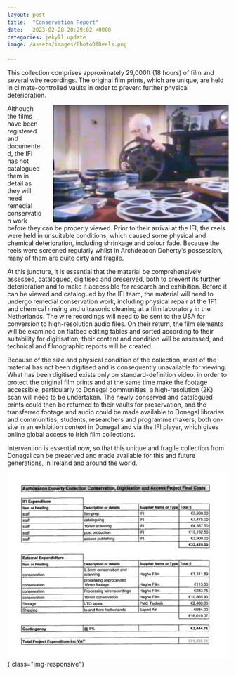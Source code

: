 ```yaml
---
layout: post
title:  "Conservation Report"
date:   2023-02-28 20:29:02 +0000
categories: jekyll update
image: /assets/images/PhotoOfReels.png

---
```

This collection comprises approximately 29,000ft (18 hours) of film and several wire recordings. The original film prints, which are unique, are held in climate-controlled vaults in order to prevent further physical deterioration. 

<a href="/assets/images/ReelsOnTable.png">
  <img src="/assets/images/ReelsOnTable.png" alt="alt text" title="image Title" width="400px" style="float:right; padding-left: 5%;" /> </a>

Although the films have been registered and documented, the IFI has not catalogued them in detail as they will need remedial conservation work before they can be properly viewed. Prior to their arrival at the IFI, the reels were held in unsuitable conditions, which caused some physical and chemical deterioration, including shrinkage and colour fade. Because the reels were screened regularly whilst in Archdeacon Doherty's possession, many of them are quite dirty and fragile.





At this juncture, it is essential that the material be comprehensively assessed, catalogued, digitised and preserved, both to prevent its further deterioration and to make it accessible for research and exhibition. Before it can be viewed and catalogued by the IFI team, the material will need to undergo remedial conservation work, including physical repair at the 1F1 and chemical rinsing and ultrasonic cleaning at a film laboratory in the Netherlands. The wire recordings will need to be sent to the USA for conversion to high-resolution audio files. On their return, the film elements will be examined on flatbed editing tables and sorted according to their suitability for digitisation; their content and condition will be assessed, and technical and filmographic reports will be created.

Because of the size and physical condition of the collection, most of the material has not been digitised and is consequently unavailable for viewing. What has been digitised exists only on standard-definition video. in order to protect the original film prints and at the same time make the footage accessible, particularly to Donegal communities, a high-resolution (2K) scan will need to be undertaken. The newly conserved and catalogued prints could then be returned to their vaults for preservation, and the transferred footage and audio could be made available to Donegal libraries and communities, students, researchers and programme makers, both on-site in an exhibition context in Donegal and via the IFI player, which gives online global access to Irish film collections.

Intervention is essential now, so that this unique and fragile collection from Donegal can be preserved and made available for this and future generations, in Ireland and around the world.

![Project Costs](/assets/images/ProjectCosts.png){:class="img-responsive"}

